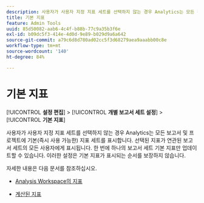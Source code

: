 ```yaml
---
description: 사용자가 사용자 지정 지표 세트를 선택하지 않는 경우 Analytics는 모든 전환 보고서에 기본 지표 세트를 표시합니다. 선택된 지표가 연관된 보고서 세트의 모든 사용자에게 표시됩니다. 한 번에 하나의 보고서 세트 기본 지표만 업데이트할 수 있습니다. 이러한 설정은 기본 지표가 표시되는 순서를 보장하지 않습니다.
title: 기본 지표
feature: Admin Tools
uuid: 85d50082-aab6-4c4f-b88b-77c9a35b3f6e
exl-id: b09dc5f3-414e-4d0d-9e89-b029d9a6a642
source-git-commit: a79c6d8d780ad02cc5f3d68279aea9aaabb00c8e
workflow-type: tm+mt
source-wordcount: '140'
ht-degree: 84%

---
```


# 기본 지표

[!UICONTROL **설정 편집**] > [!UICONTROL **개별 보고서 세트 설정**] > [!UICONTROL **기본 지표**]

사용자가 사용자 지정 지표 세트를 선택하지 않는 경우 Analytics는 모든 보고서 및 프로젝트에 기본(즉시 사용 가능한) 지표 세트를 표시합니다. 선택된 지표가 연관된 보고서 세트의 모든 사용자에게 표시됩니다. 한 번에 하나의 보고서 세트 기본 지표만 업데이트할 수 있습니다. 이러한 설정은 기본 지표가 표시되는 순서를 보장하지 않습니다.

자세한 내용은 다음 문서를 참조하십시오.

* [Analysis Workspace의 지표](/help/analyze/analysis-workspace/components/apply-create-metrics.md)

* [계산된 지표](/help/components/c-calcmetrics/cm-overview.md)

